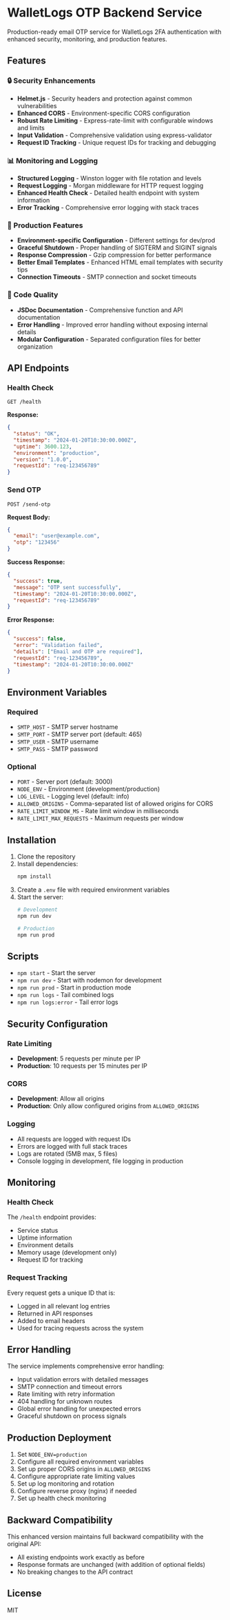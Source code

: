 # WalletLogs OTP Backend Service

Production-ready email OTP service for WalletLogs 2FA authentication with enhanced security, monitoring, and production features.

## Features

### 🔒 Security Enhancements
- **Helmet.js** - Security headers and protection against common vulnerabilities
- **Enhanced CORS** - Environment-specific CORS configuration
- **Robust Rate Limiting** - Express-rate-limit with configurable windows and limits
- **Input Validation** - Comprehensive validation using express-validator
- **Request ID Tracking** - Unique request IDs for tracking and debugging

### 📊 Monitoring and Logging
- **Structured Logging** - Winston logger with file rotation and levels
- **Request Logging** - Morgan middleware for HTTP request logging
- **Enhanced Health Check** - Detailed health endpoint with system information
- **Error Tracking** - Comprehensive error logging with stack traces

### 🚀 Production Features
- **Environment-specific Configuration** - Different settings for dev/prod
- **Graceful Shutdown** - Proper handling of SIGTERM and SIGINT signals
- **Response Compression** - Gzip compression for better performance
- **Better Email Templates** - Enhanced HTML email templates with security tips
- **Connection Timeouts** - SMTP connection and socket timeouts

### 📝 Code Quality
- **JSDoc Documentation** - Comprehensive function and API documentation
- **Error Handling** - Improved error handling without exposing internal details
- **Modular Configuration** - Separated configuration files for better organization

## API Endpoints

### Health Check
```
GET /health
```

**Response:**
```json
{
  "status": "OK",
  "timestamp": "2024-01-20T10:30:00.000Z",
  "uptime": 3600.123,
  "environment": "production",
  "version": "1.0.0",
  "requestId": "req-123456789"
}
```

### Send OTP
```
POST /send-otp
```

**Request Body:**
```json
{
  "email": "user@example.com",
  "otp": "123456"
}
```

**Success Response:**
```json
{
  "success": true,
  "message": "OTP sent successfully",
  "timestamp": "2024-01-20T10:30:00.000Z",
  "requestId": "req-123456789"
}
```

**Error Response:**
```json
{
  "success": false,
  "error": "Validation failed",
  "details": ["Email and OTP are required"],
  "requestId": "req-123456789",
  "timestamp": "2024-01-20T10:30:00.000Z"
}
```

## Environment Variables

### Required
- `SMTP_HOST` - SMTP server hostname
- `SMTP_PORT` - SMTP server port (default: 465)
- `SMTP_USER` - SMTP username
- `SMTP_PASS` - SMTP password

### Optional
- `PORT` - Server port (default: 3000)
- `NODE_ENV` - Environment (development/production)
- `LOG_LEVEL` - Logging level (default: info)
- `ALLOWED_ORIGINS` - Comma-separated list of allowed origins for CORS
- `RATE_LIMIT_WINDOW_MS` - Rate limit window in milliseconds
- `RATE_LIMIT_MAX_REQUESTS` - Maximum requests per window

## Installation

1. Clone the repository
2. Install dependencies:
   ```bash
   npm install
   ```
3. Create a `.env` file with required environment variables
4. Start the server:
   ```bash
   # Development
   npm run dev
   
   # Production
   npm run prod
   ```

## Scripts

- `npm start` - Start the server
- `npm run dev` - Start with nodemon for development
- `npm run prod` - Start in production mode
- `npm run logs` - Tail combined logs
- `npm run logs:error` - Tail error logs

## Security Configuration

### Rate Limiting
- **Development**: 5 requests per minute per IP
- **Production**: 10 requests per 15 minutes per IP

### CORS
- **Development**: Allow all origins
- **Production**: Only allow configured origins from `ALLOWED_ORIGINS`

### Logging
- All requests are logged with request IDs
- Errors are logged with full stack traces
- Logs are rotated (5MB max, 5 files)
- Console logging in development, file logging in production

## Monitoring

### Health Check
The `/health` endpoint provides:
- Service status
- Uptime information
- Environment details
- Memory usage (development only)
- Request ID for tracking

### Request Tracking
Every request gets a unique ID that is:
- Logged in all relevant log entries
- Returned in API responses
- Added to email headers
- Used for tracing requests across the system

## Error Handling

The service implements comprehensive error handling:
- Input validation errors with detailed messages
- SMTP connection and timeout errors
- Rate limiting with retry information
- 404 handling for unknown routes
- Global error handling for unexpected errors
- Graceful shutdown on process signals

## Production Deployment

1. Set `NODE_ENV=production`
2. Configure all required environment variables
3. Set up proper CORS origins in `ALLOWED_ORIGINS`
4. Configure appropriate rate limiting values
5. Set up log monitoring and rotation
6. Configure reverse proxy (nginx) if needed
7. Set up health check monitoring

## Backward Compatibility

This enhanced version maintains full backward compatibility with the original API:
- All existing endpoints work exactly as before
- Response formats are unchanged (with addition of optional fields)
- No breaking changes to the API contract

## License

MIT